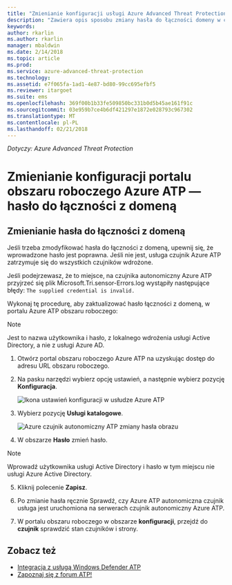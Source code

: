 ```yaml
---
title: "Zmienianie konfiguracji usługi Azure Advanced Threat Protection — hasło do łączności z domeną | Dokumentacja firmy Microsoft"
description: "Zawiera opis sposobu zmiany hasła do łączności domeny w czujnik autonomiczny Azure ATP."
keywords: 
author: rkarlin
ms.author: rkarlin
manager: mbaldwin
ms.date: 2/14/2018
ms.topic: article
ms.prod: 
ms.service: azure-advanced-threat-protection
ms.technology: 
ms.assetid: e7f065fa-1ad1-4e87-bd80-99cc695efbf5
ms.reviewer: itargoet
ms.suite: ems
ms.openlocfilehash: 369f00b1b33fe509850bc331b0d5b45ae161f91c
ms.sourcegitcommit: 03e959b7ce4b6df421297e1872e028793c967302
ms.translationtype: MT
ms.contentlocale: pl-PL
ms.lasthandoff: 02/21/2018
---
```

*Dotyczy: Azure Advanced Threat Protection*



# <a name="change-azure-atp-workspace-portal-configuration---domain-connectivity-password"></a>Zmienianie konfiguracji portalu obszaru roboczego Azure ATP — hasło do łączności z domeną



## <a name="change-the-domain-connectivity-password"></a>Zmienianie hasła do łączności z domeną
Jeśli trzeba zmodyfikować hasła do łączności z domeną, upewnij się, że wprowadzone hasło jest poprawna. Jeśli nie jest, usługa czujnik Azure ATP zatrzymuje się do wszystkich czujników wdrożone.

Jeśli podejrzewasz, że to miejsce, na czujnika autonomiczny Azure ATP przyjrzeć się plik Microsoft.Tri.sensor-Errors.log wystąpiły następujące błędy: `The supplied credential is invalid.`

Wykonaj tę procedurę, aby zaktualizować hasło łączności z domeną, w portalu Azure ATP obszaru roboczego:

> [!NOTE]
> Jest to nazwa użytkownika i hasło, z lokalnego wdrożenia usługi Active Directory, a nie z usługi Azure AD.

1.  Otwórz portal obszaru roboczego Azure ATP na uzyskując dostęp do adresu URL obszaru roboczego.

2.  Na pasku narzędzi wybierz opcję ustawień, a następnie wybierz pozycję **Konfiguracja**.

    ![Ikona ustawień konfiguracji w usłudze Azure ATP](media/atp-config-menu.png)

3.  Wybierz pozycję **Usługi katalogowe**.

    ![Azure czujnik autonomiczny ATP zmiany hasła obrazu](media/directory-services.png)

4.  W obszarze **Hasło** zmień hasło.

 > [!NOTE]
 > Wprowadź użytkownika usługi Active Directory i hasło w tym miejscu nie usługi Azure Active Directory.

5.  Kliknij polecenie **Zapisz**.

6.  Po zmianie hasła ręcznie Sprawdź, czy Azure ATP autonomiczna czujnik usługa jest uruchomiona na serwerach czujnik autonomiczny Azure ATP.

7. W portalu obszaru roboczego w obszarze **konfiguracji**, przejdź do **czujnik** sprawdzić stan czujników i strony.

## <a name="see-also"></a>Zobacz też

- [Integracja z usługą Windows Defender ATP](integrate-wd-atp.md)
- [Zapoznaj się z forum ATP!](https://aka.ms/azureatpcommunity)